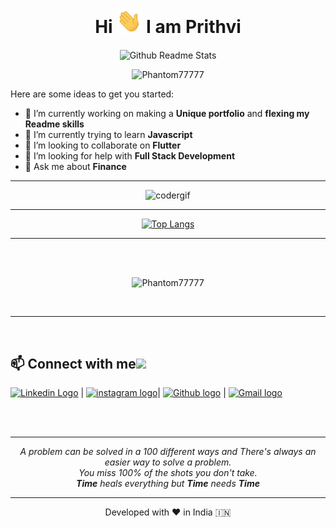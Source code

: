 <h1 align="center">Hi <img src="https://raw.githubusercontent.com/ABSphreak/ABSphreak/master/gifs/Hi.gif" width="40px"/> I am Prithvi</h1>

<p align="center">
 <img width="100px" src="https://res.cloudinary.com/anuraghazra/image/upload/v1594908242/logo_ccswme.svg" align="center" alt="Github Readme Stats" />
</p>
<p align="center"> <img src="https://komarev.com/ghpvc/?username=Phantom77777" alt="Phantom77777"/> </p> 

Here are some ideas to get you started:

- 🔭 I’m currently working on making a **Unique portfolio** and **flexing my Readme skills**
- 🌱 I’m currently trying to learn **Javascript**
- 👯 I’m looking to collaborate on **Flutter**
- 🤔 I’m looking for help with **Full Stack Development**
- 💬 Ask me about **Finance** 
 ---
 <p align="center"> <img src="https://github.com/tusharnankani/tusharnankani/blob/master/Assets/coder.gif" alt="codergif" /> </p>

 
 
---
<center>

[![Top Langs](https://github-readme-stats.vercel.app/api/top-langs/?username=Phantom77777&layout=compact)](https://github.com/Phantom77777/ProfileReadme)

</center>
<hr>
 
 <br>
 <br>
 
<p align="center"><img src="https://github-readme-stats-five-lyart.vercel.app/api?username=Phantom77777&show_icons=true&theme=vue-dark" alt="Phantom77777" /></p>
<br>

---
<br>

<h2>
📫 Connect with me<img src="https://github.com/tusharnankani/tusharnankani/blob/master/Assets/Handshake.gif" height="32px">
</h2>

 [<img src="https://github.com/tusharnankani/tusharnankani/blob/master/Assets/Linkedin.svg" alt="Linkedin Logo" width="32">](https://www.linkedin.com/in/prithvi-jadwani-681445203/) |  [<img src="https://github.com/tusharnankani/tusharnankani/blob/master/Assets/Instagram.svg" alt="instagram logo" width="32">](https://www.instagram.com/keyuljain/)| [<img src="https://cdn.svgporn.com/logos/github-icon.svg" alt="Github logo" width="34">](https://github.com/Phantom77777) | [<img src="https://github.com/tusharnankani/tusharnankani/blob/master/Assets/Gmail.svg" alt="Gmail logo" height="32">](mailto:coolprithvi95@gmail.com)


<br>
<br>

--- 

<p align="center">
   <i>A problem can be solved in a 100 different ways and There's always an easier way to solve a problem.</i>
   <br>
   <i>You miss 100% of the shots you don't take.</i>
   <br>
   <i><strong>Time</strong> heals everything but <strong>Time</strong> needs <strong>Time</strong></i>
</p>       

---

<p align="center">
Developed with ❤️ in India 🇮🇳 
</p>
